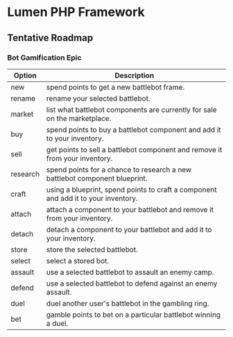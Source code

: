 # Lumen PHP Framework

## Tentative Roadmap

### Bot Gamification Epic
| Option   | Description |
| -------- | ----------- |
| new      | spend points to get a new battlebot frame. |
| rename   | rename your selected battlebot. |
| market   | list what battlebot components are currently for sale on the marketplace. |
| buy      | spend points to buy a battlebot component and add it to your inventory. |
| sell     | get points to sell a battlebot component and remove it from your inventory. |
| research | spend points for a chance to research a new battlebot component blueprint. |
| craft    | using a blueprint, spend points to craft a component and add it to your inventory. |
| attach   | attach a component to your battlebot and remove it from your inventory. |
| detach   | detach a component to your battlebot and add it to your inventory. |
| store    | store the selected battlebot. |
| select   | select a stored bot. |
| assault  | use a selected battlebot to assault an enemy camp. |
| defend   | use a selected battlebot to defend against an enemy assault. |
| duel     | duel another user's battlebot in the gambling ring. |
| bet      | gamble points to bet on a particular battlebot winning a duel. |
